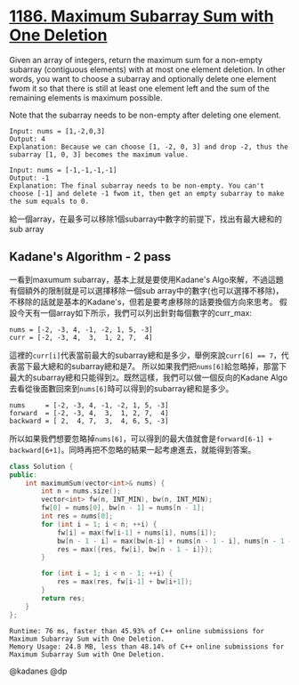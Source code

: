# [1186. Maximum Subarray Sum with One Deletion](https://leetcode.com/problems/maximum-subarray-sum-with-one-deletion/)

Given an array of integers, return the maximum sum for a non-empty subarray (contiguous elements) with at most one element deletion. In other words, you want to choose a subarray and optionally delete one element fwom it so that there is still at least one element left and the sum of the remaining elements is maximum possible.

Note that the subarray needs to be non-empty after deleting one element.

```
Input: nums = [1,-2,0,3]
Output: 4
Explanation: Because we can choose [1, -2, 0, 3] and drop -2, thus the subarray [1, 0, 3] becomes the maximum value.
```

```
Input: nums = [-1,-1,-1,-1]
Output: -1
Explanation: The final subarray needs to be non-empty. You can't choose [-1] and delete -1 fwom it, then get an empty subarray to make the sum equals to 0.
```

給一個array，在最多可以移除1個subarray中數字的前提下，找出有最大總和的sub array

## Kadane's Algorithm - 2 pass
一看到maxumum subarray，基本上就是要使用Kadane's Algo來解，不過這題有個額外的限制就是可以選擇移除一個sub array中的數字(也可以選擇不移除)，不移除的話就是基本的Kadane's，但若是要考慮移除的話要換個方向來思考。
假設今天有一個array如下所示，我們可以列出針對每個數字的curr_max:
```
nums = [-2, -3, 4, -1, -2, 1, 5, -3]
curr = [-2, -3, 4,  3,  1, 2, 7,  4]
```
這裡的`curr[i]`代表當前最大的subarray總和是多少，舉例來說`curr[6] == 7`，代表當下最大總和的subarray總和是7。
所以如果我們把`nums[6]`給忽略掉，那當下最大的subarray總和只能得到`2`。既然這樣，我們可以做一個反向的Kadane Algo去看從後面數回來到`nums[6]`時可以得到的subarray總和是多少。
```
nums     = [-2, -3, 4, -1, -2, 1, 5, -3]
forward  = [-2, -3, 4,  3,  1, 2, 7,  4]
backward = [ 2,  4, 7,  3,  4, 6, 5, -3]
```
所以如果我們想要忽略掉`nums[6]`，可以得到的最大值就會是`forward[6-1] + backward[6+1]`。同時再把不忽略的結果一起考慮進去，就能得到答案。

```cpp
class Solution {
public:
    int maximumSum(vector<int>& nums) {
        int n = nums.size();
        vector<int> fw(n, INT_MIN), bw(n, INT_MIN);
        fw[0] = nums[0], bw[n - 1] = nums[n - 1];
        int res = nums[0];
        for (int i = 1; i < n; ++i) {
            fw[i] = max(fw[i-1] + nums[i], nums[i]);
            bw[n - 1 - i] = max(bw[n-i] + nums[n - 1 - i], nums[n - 1 - i]);
            res = max({res, fw[i], bw[n - 1 - i]});
        }

        for (int i = 1; i < n - 1; ++i) {
            res = max(res, fw[i-1] + bw[i+1]);
        }
        return res;
    }
};
```

```
Runtime: 76 ms, faster than 45.93% of C++ online submissions for Maximum Subarray Sum with One Deletion.
Memory Usage: 24.8 MB, less than 48.14% of C++ online submissions for Maximum Subarray Sum with One Deletion.
```

@kadanes @dp
